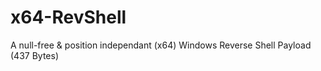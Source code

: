 # x64-RevShell
A null-free &amp; position independant (x64) Windows Reverse Shell Payload (437 Bytes)

